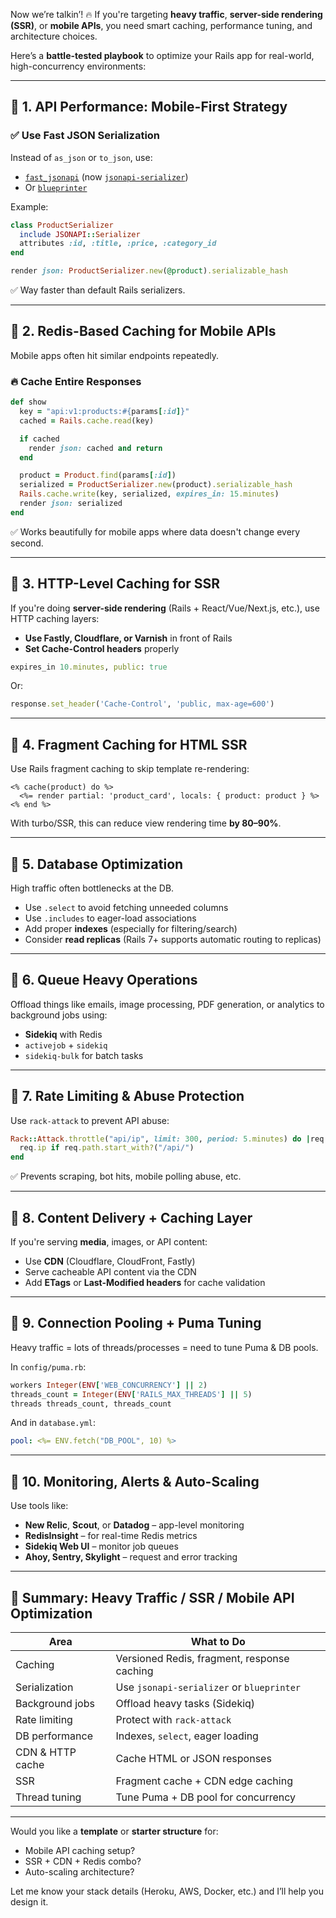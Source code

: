 Now we’re talkin’! 🔥 If you're targeting **heavy traffic**, **server-side rendering (SSR)**, or **mobile APIs**, you need smart caching, performance tuning, and architecture choices.

Here’s a **battle-tested playbook** to optimize your Rails app for real-world, high-concurrency environments:

---

## 🚀 1. **API Performance: Mobile-First Strategy**

### ✅ Use Fast JSON Serialization

Instead of `as_json` or `to_json`, use:

- [`fast_jsonapi`](https://github.com/Netflix/fast_jsonapi) (now [`jsonapi-serializer`](https://github.com/jsonapi-serializer/jsonapi-serializer))
- Or [`blueprinter`](https://github.com/procore/blueprinter)

Example:

```ruby
class ProductSerializer
  include JSONAPI::Serializer
  attributes :id, :title, :price, :category_id
end

render json: ProductSerializer.new(@product).serializable_hash
```

✅ Way faster than default Rails serializers.

---

## 🚀 2. **Redis-Based Caching for Mobile APIs**

Mobile apps often hit similar endpoints repeatedly.

### 🔥 Cache Entire Responses

```ruby
def show
  key = "api:v1:products:#{params[:id]}"
  cached = Rails.cache.read(key)

  if cached
    render json: cached and return
  end

  product = Product.find(params[:id])
  serialized = ProductSerializer.new(product).serializable_hash
  Rails.cache.write(key, serialized, expires_in: 15.minutes)
  render json: serialized
end
```

✅ Works beautifully for mobile apps where data doesn't change every second.

---

## 🚀 3. **HTTP-Level Caching for SSR**

If you're doing **server-side rendering** (Rails + React/Vue/Next.js, etc.), use HTTP caching layers:

- **Use Fastly, Cloudflare, or Varnish** in front of Rails
- **Set Cache-Control headers** properly

```ruby
expires_in 10.minutes, public: true
```

Or:

```ruby
response.set_header('Cache-Control', 'public, max-age=600')
```

---

## 🚀 4. **Fragment Caching for HTML SSR**

Use Rails fragment caching to skip template re-rendering:

```erb
<% cache(product) do %>
  <%= render partial: 'product_card', locals: { product: product } %>
<% end %>
```

With turbo/SSR, this can reduce view rendering time **by 80–90%**.

---

## 🚀 5. **Database Optimization**

High traffic often bottlenecks at the DB.

- Use `.select` to avoid fetching unneeded columns
- Use `.includes` to eager-load associations
- Add proper **indexes** (especially for filtering/search)
- Consider **read replicas** (Rails 7+ supports automatic routing to replicas)

---

## 🚀 6. **Queue Heavy Operations**

Offload things like emails, image processing, PDF generation, or analytics to background jobs using:

- **Sidekiq** with Redis
- `activejob` + `sidekiq`
- `sidekiq-bulk` for batch tasks

---

## 🚀 7. **Rate Limiting & Abuse Protection**

Use `rack-attack` to prevent API abuse:

```ruby
Rack::Attack.throttle("api/ip", limit: 300, period: 5.minutes) do |req|
  req.ip if req.path.start_with?("/api/")
end
```

✅ Prevents scraping, bot hits, mobile polling abuse, etc.

---

## 🚀 8. **Content Delivery + Caching Layer**

If you're serving **media**, images, or API content:

- Use **CDN** (Cloudflare, CloudFront, Fastly)
- Serve cacheable API content via the CDN
- Add **ETags** or **Last-Modified headers** for cache validation

---

## 🚀 9. **Connection Pooling + Puma Tuning**

Heavy traffic = lots of threads/processes = need to tune Puma & DB pools.

In `config/puma.rb`:

```ruby
workers Integer(ENV['WEB_CONCURRENCY'] || 2)
threads_count = Integer(ENV['RAILS_MAX_THREADS'] || 5)
threads threads_count, threads_count
```

And in `database.yml`:

```yaml
pool: <%= ENV.fetch("DB_POOL", 10) %>
```

---

## 🚀 10. **Monitoring, Alerts & Auto-Scaling**

Use tools like:

- **New Relic**, **Scout**, or **Datadog** – app-level monitoring
- **RedisInsight** – for real-time Redis metrics
- **Sidekiq Web UI** – monitor job queues
- **Ahoy, Sentry, Skylight** – request and error tracking

---

## 🧠 Summary: Heavy Traffic / SSR / Mobile API Optimization

| Area            | What to Do                            |
|------------------|----------------------------------------|
| Caching          | Versioned Redis, fragment, response caching |
| Serialization    | Use `jsonapi-serializer` or `blueprinter` |
| Background jobs  | Offload heavy tasks (Sidekiq)         |
| Rate limiting    | Protect with `rack-attack`            |
| DB performance   | Indexes, `select`, eager loading      |
| CDN & HTTP cache | Cache HTML or JSON responses          |
| SSR              | Fragment cache + CDN edge caching     |
| Thread tuning    | Tune Puma + DB pool for concurrency   |

---

Would you like a **template** or **starter structure** for:
- Mobile API caching setup?
- SSR + CDN + Redis combo?
- Auto-scaling architecture?

Let me know your stack details (Heroku, AWS, Docker, etc.) and I’ll help you design it.